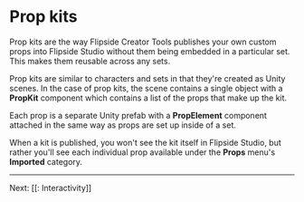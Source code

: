 # Prop kits

Prop kits are the way Flipside Creator Tools publishes your own custom props into Flipside Studio without them being embedded in a particular set. This makes them reusable across any sets.

Prop kits are similar to characters and sets in that they're created as Unity scenes. In the case of prop kits, the scene contains a single object with a **PropKit** component which contains a list of the props that make up the kit.

Each prop is a separate Unity prefab with a **PropElement** component attached in the same way as props are set up inside of a set.

When a kit is published, you won't see the kit itself in Flipside Studio, but rather you'll see each individual prop available under the **Props** menu's **Imported** category.

---

Next: [[: Interactivity]]
